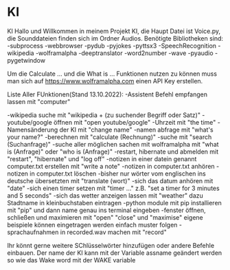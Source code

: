 # KI
KI
Hallo und Willkommen in meinem Projekt KI,
die Haupt Datei ist Voice.py, die Sounddateien finden sich im Ordner Audios.
Benötigte Bibliotheken sind:
-subprocess
-webbrowser
-pydub
-pyjokes
-pyttsx3
-SpeechRecognition
-wikipedia
-wolframalpha
-deeptranslator
-word2number
-wave
-pyaudio
-pygetwindow

Um die Calculate ... und die What is ... Funktionen nutzen zu können muss man sich auf https://www.wolframalpha.com einen API Key erstellen.

Liste Aller FUnktionen(Stand 13.10.2022):
-Assistent Befehl empfangen lassen mit "computer"

-wikipedia suche mit "wikipedia + (zu suchender Begriff oder Satz)"
-youtube/google öffnen mit "open youtube/google"
-Uhrzeit mit "the time"
-Namensänderung der KI mit "change name"
-namen abfrage mit "what's your name?"
-berechnen mit "calculate (Rechnung)"
-suche mit "search (Suchanfrage)"
-suche aller möglichen sachen mit wolframalpha mit "what is (Anfrage)" oder "who is (Anfrage)"
-restart, hibernate und abmelden mit "restart", "hibernate" und "log off"
-notizen in einer datein genannt computer.txt erstellen mit "write a note"
-notizen in computer.txt anhören
-notizen in computer.txt löschen
-bisher nur wörter vom englischen ins deutsche übersetzten mit "translate (wort)"
-sich das datum anhören mit "date"
-sich einen timer setzen mit "timer ..." z.B. "set a timer for 3 minutes and 5 seconds"
-sich das wetter anzeigen lassen mit "weather" dazu Stadtname in kleinbuchstaben eintragen
-python module mit pip installieren mit "pip" und dann name genau ins terminal eingeben
-fenster öffnen, schließen und maximieren mit "open" "close" und "maximise" eigene beispiele können eingetragen werden einfach muster folgen
-sprachaufnahmen in recorded.wav machen mit "record"


Ihr könnt gerne weitere SChlüsselwörter hinzufügen oder andere Befehle einbauen. Der name der KI kann mit der Variable assname geändert werden so wie das Wake word mit der WAKE variable
